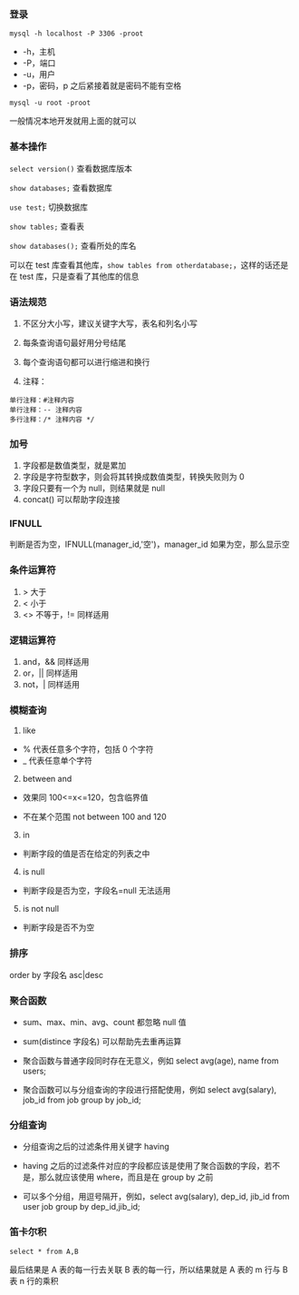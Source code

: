 ### 登录

`mysql -h localhost -P 3306 -proot`

- -h，主机
- -P，端口
- -u，用户
- -p，密码，p 之后紧接着就是密码不能有空格

`mysql -u root -proot`

一般情况本地开发就用上面的就可以

### 基本操作

`select version()` 查看数据库版本

`show databases;` 查看数据库

`use test;` 切换数据库

`show tables;` 查看表

`show databases();` 查看所处的库名

可以在 test 库查看其他库，`show tables from otherdatabase;`，这样的话还是在 test 库，只是查看了其他库的信息

### 语法规范

1. 不区分大小写，建议关键字大写，表名和列名小写

2. 每条查询语句最好用分号结尾

3. 每个查询语句都可以进行缩进和换行

4. 注释：

```
单行注释：#注释内容
单行注释：-- 注释内容
多行注释：/* 注释内容 */
```

### 加号

1. 字段都是数值类型，就是累加
2. 字段是字符型数字，则会将其转换成数值类型，转换失败则为 0
3. 字段只要有一个为 null，则结果就是 null
4. concat() 可以帮助字段连接

### IFNULL

判断是否为空，IFNULL(manager_id,'空')，manager_id 如果为空，那么显示空

### 条件运算符

1. \> 大于
2. < 小于
3. <> 不等于，!= 同样适用

### 逻辑运算符

1. and，&& 同样适用
2. or，|| 同样适用
3. not，| 同样适用

### 模糊查询

1. like

- % 代表任意多个字符，包括 0 个字符
- \_ 代表任意单个字符

2. between and

- 效果同 100<=x<=120，包含临界值

- 不在某个范围 not between 100 and 120

3. in

- 判断字段的值是否在给定的列表之中

4. is null

- 判断字段是否为空，字段名=null 无法适用

5. is not null

- 判断字段是否不为空

### 排序

order by 字段名 asc|desc

### 聚合函数

- sum、max、min、avg、count 都忽略 null 值

- sum(distince 字段名) 可以帮助先去重再运算

- 聚合函数与普通字段同时存在无意义，例如 select avg(age), name from users;

- 聚合函数可以与分组查询的字段进行搭配使用，例如 select avg(salary), job_id from job group by job_id;

### 分组查询

- 分组查询之后的过滤条件用关键字 having

- having 之后的过滤条件对应的字段都应该是使用了聚合函数的字段，若不是，那么就应该使用 where，而且是在 group by 之前

- 可以多个分组，用逗号隔开，例如，select avg(salary), dep_id, jib_id from user job group by dep_id,jib_id;

### 笛卡尔积

`select * from A,B`

最后结果是 A 表的每一行去关联 B 表的每一行，所以结果就是 A 表的 m 行与 B 表 n 行的乘积
